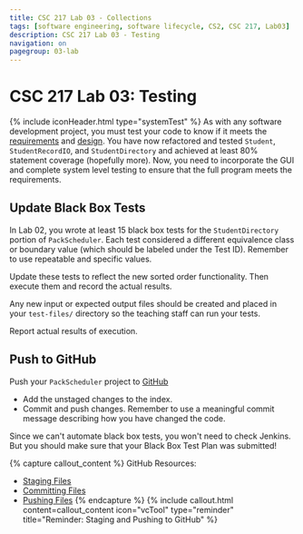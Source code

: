 ```yaml
---
title: CSC 217 Lab 03 - Collections
tags: [software engineering, software lifecycle, CS2, CSC 217, Lab03]
description: CSC 217 Lab 03 - Testing
navigation: on
pagegroup: 03-lab
---
```

# CSC 217 Lab 03: Testing
{% include iconHeader.html type="systemTest" %}
As with any software development project, you must test your code to know if it meets the [requirements](03-lab-requirements) and [design](03-lab-design).  You have now refactored and tested `Student`, `StudentRecordIO`, and `StudentDirectory` and achieved at least 80% statement coverage (hopefully more).  Now, you need to incorporate the GUI and complete system level testing to ensure that the full program meets the requirements.

## Update Black Box Tests
In Lab 02, you wrote at least 15 black box tests for the `StudentDirectory` portion of `PackScheduler`.  Each test considered a different equivalence class or boundary value (which should be labeled under the Test ID).  Remember to use repeatable and specific values.  

Update these tests to reflect the new sorted order functionality.  Then execute them and record the actual results.

Any new input or expected output files should be created and placed in your `test-files/` directory so the teaching staff can run your tests. 

Report actual results of execution.


## Push to GitHub
Push your `PackScheduler` project to [GitHub](https://github.ncsu.edu)

  * Add the unstaged changes to the index.
  * Commit and push changes.  Remember to use a meaningful commit message describing how you have changed the code.  
  
Since we can't automate black box tests, you won't need to check Jenkins.  But you should make sure that your Black Box Test Plan was submitted!


{% capture callout_content %}
GitHub Resources:

  * [Staging Files](https://pages.github.ncsu.edu/engr-csc-software-development/practices-tools/git/git-staging)
  * [Committing Files](https://pages.github.ncsu.edu/engr-csc-software-development/practices-tools/git/git-commit)
  * [Pushing Files](https://pages.github.ncsu.edu/engr-csc-software-development/practices-tools/git/git-push)
{% endcapture %}
{% include callout.html content=callout_content icon="vcTool" type="reminder" title="Reminder: Staging and Pushing to GitHub" %}
